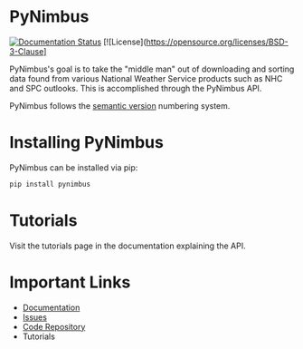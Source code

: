 # PyNimbus

[![Documentation Status](https://readthedocs.org/projects/pynimbus/badge/?version=latest)](https://pynimbus.readthedocs.io/en/latest/?badge=latest) [![License](https://opensource.org/licenses/BSD-3-Clause]

PyNimbus's goal is to take the "middle man" out of downloading and sorting data found from various National Weather Service products such as NHC and SPC outlooks. This is accomplished through the PyNimbus API. 

PyNimbus follows the [semantic version](https://semver.org/) numbering system.

# Installing PyNimbus

PyNimbus can be installed via pip:

```bash
pip install pynimbus 
```

# Tutorials

Visit the tutorials page in the documentation explaining the API.

# Important Links

- [Documentation](https://pynimbus.readthedocs.io/en/latest/)
- [Issues](https://github.com/WxBDM/PyNimbus/issues)
- [Code Repository](https://github.com/WxBDM/PyNimbus)
- Tutorials
